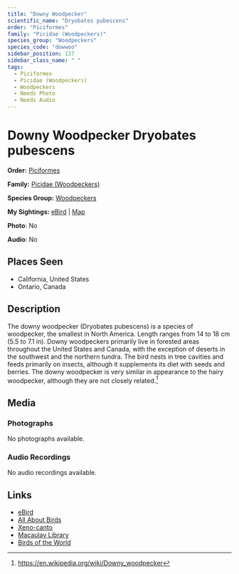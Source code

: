 ```yaml
---
title: "Downy Woodpecker"
scientific_name: "Dryobates pubescens"
order: "Piciformes"
family: "Picidae (Woodpeckers)"
species_group: "Woodpeckers"
species_code: "dowwoo"
sidebar_position: 137
sidebar_class_name: " "
tags: 
  - Piciformes
  - Picidae (Woodpeckers)
  - Woodpeckers
  - Needs Photo
  - Needs Audio
---
```


# Downy Woodpecker <span className='sci_name'>Dryobates pubescens</span>

**Order:** [Piciformes](/tags/piciformes)

**Family:** [Picidae (Woodpeckers)](/tags/picidae-woodpeckers)

**Species Group:** [Woodpeckers](/tags/woodpeckers)

**My Sightings:** [eBird](https://ebird.org/lifelist?r=world&time=life&spp=dowwoo) | [Map](/map?species_code=dowwoo)

**Photo**: No 

**Audio**: No

## Places Seen

* California, United States
* Ontario, Canada

## Description
The downy woodpecker (Dryobates pubescens) is a species of woodpecker, the smallest in North America. Length ranges from 14 to 18 cm (5.5 to 7.1 in). Downy woodpeckers primarily live in forested areas throughout the United States and Canada, with the exception of deserts in the southwest and the northern tundra. The bird nests in tree cavities and feeds primarily on insects, although it supplements its diet with seeds and berries. The downy woodpecker is very similar in appearance to the hairy woodpecker, although they are not closely related.[^1]

[^1]: https://en.wikipedia.org/wiki/Downy_woodpecker

## Media
### Photographs
No photographs available.

### Audio Recordings
No audio recordings available.

## Links
* [eBird](https://ebird.org/species/dowwoo) 
* [All About Birds](https://www.allaboutbirds.org/guide/dowwoo) 
* [Xeno-canto](https://www.xeno-canto.org/species/dryobates-pubescens) 
* [Macaulay Library](https://search.macaulaylibrary.org/catalog?taxonCode=dowwoo&sort=rating_rank_desc)
* [Birds of the World](https://birdsoftheworld.org/bow/species/dowwoo)
